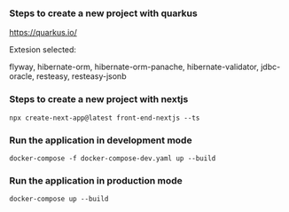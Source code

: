 ### Steps to create a new project with quarkus

https://quarkus.io/

Extesion selected:

flyway, hibernate-orm, hibernate-orm-panache, hibernate-validator, jdbc-oracle, resteasy, resteasy-jsonb


### Steps to create a new project with nextjs

```
npx create-next-app@latest front-end-nextjs --ts
```



### Run the application in development mode

```
docker-compose -f docker-compose-dev.yaml up --build 
```



### Run the application in production mode

```
docker-compose up --build 
```